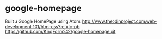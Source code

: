 # google-homepage
Built a Google HomePage using Atom.
http://www.theodinproject.com/web-development-101/html-css?ref=lc-pb
https://github.com/KingForm242/google-homepage.git
